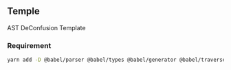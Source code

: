## Temple

AST DeConfusion Template 



### Requirement 

```bash
yarn add -D @babel/parser @babel/types @babel/generator @babel/traverse @babel/template
```

